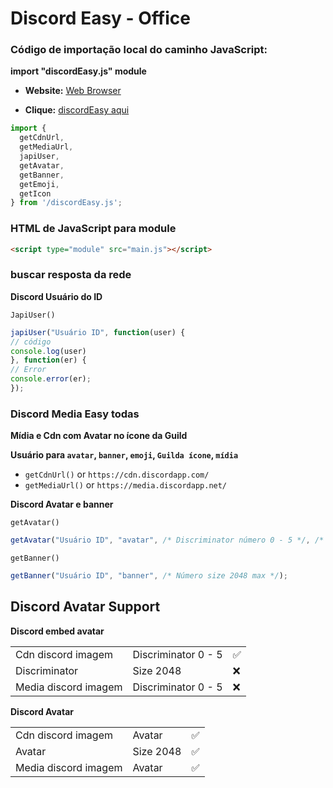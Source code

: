# Discord Easy - Office

### Código de importação local do caminho JavaScript:

**import "discordEasy.js" module**

- **Website:** [Web Browser](https://yurizzjaxx.github.io/DiscordEasy-Office/)

- **Clique:** [discordEasy aqui](https://github.com/yurizzjaxx/DiscordEasy-Office/blob/main/discordEasy.js)

```js
import {
  getCdnUrl,
  getMediaUrl,
  japiUser,
  getAvatar,
  getBanner,
  getEmoji,
  getIcon
} from '/discordEasy.js';
```
### HTML de JavaScript para module

```html
<script type="module" src="main.js"></script>
```
### buscar resposta da rede
**Discord Usuário do ID**

`JapiUser()`
```js
japiUser("Usuário ID", function(user) {
// código
console.log(user)
}, function(er) {
// Error
console.error(er);
});
```

### Discord Media Easy todas

**Mídia e Cdn com Avatar no ícone da Guild**

**Usuário para `avatar`, `banner`, `emoji`, `Guilda ícone`, `mídia`**

- `getCdnUrl()` or `https://cdn.discordapp.com/`
- `getMediaUrl()` or `https://media.discordapp.net/`

**Discord Avatar e banner**

`getAvatar()`

```js
getAvatar("Usuário ID", "avatar", /* Discriminator número 0 - 5 */, /* Número size 2048 max */);
```

`getBanner()`

```js
getBanner("Usuário ID", "banner", /* Número size 2048 max */);
```
## Discord Avatar Support

**Discord embed avatar**

<table>
  <tr>
    <td>Cdn discord imagem</td>
    <td>Discriminator 0 - 5</td>
    <td>✅</td>
  </tr>
  <tr>
    <td>Discriminator</td>
    <td>Size 2048</td>
    <td>❌</td>
  </tr>
  <tr>
    <td>Media discord imagem</td>
    <td>Discriminator 0 - 5</td>
    <td>❌</td>
  </tr>
</table>

**Discord Avatar**

<table>
  <tr>
    <td>Cdn discord imagem</td>
    <td>Avatar</td>
    <td>✅</td>
  </tr>
  <tr>
    <td>Avatar</td>
    <td>Size 2048</td>
    <td>✅</td>
  </tr>
  <tr>
    <td>Media discord imagem</td>
    <td>Avatar</td>
    <td>✅</td>
  </tr>
</table>
